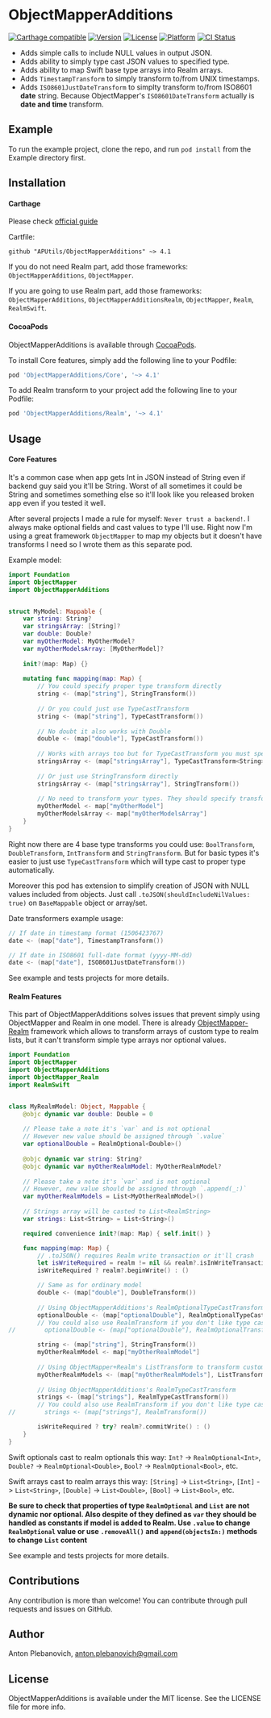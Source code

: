 # ObjectMapperAdditions

[![Carthage compatible](https://img.shields.io/badge/Carthage-compatible-4BC51D.svg?style=flat)](https://github.com/Carthage/Carthage)
[![Version](https://img.shields.io/cocoapods/v/ObjectMapperAdditions.svg?style=flat)](http://cocoapods.org/pods/ObjectMapperAdditions)
[![License](https://img.shields.io/cocoapods/l/ObjectMapperAdditions.svg?style=flat)](http://cocoapods.org/pods/ObjectMapperAdditions)
[![Platform](https://img.shields.io/cocoapods/p/ObjectMapperAdditions.svg?style=flat)](http://cocoapods.org/pods/ObjectMapperAdditions)
[![CI Status](http://img.shields.io/travis/APUtils/ObjectMapperAdditions.svg?style=flat)](https://travis-ci.org/APUtils/ObjectMapperAdditions)

- Adds simple calls to include NULL values in output JSON.
- Adds ability to simply type cast JSON values to specified type.
- Adds ability to map Swift base type arrays into Realm arrays.
- Adds `TimestampTransform` to simply transform to/from UNIX timestamps.
- Adds `ISO8601JustDateTransform` to simplty transform to/from ISO8601 **date** string. Because ObjectMapper's `ISO8601DateTransform` actually is **date and time** transform.

## Example

To run the example project, clone the repo, and run `pod install` from the Example directory first.

## Installation

#### Carthage

Please check [official guide](https://github.com/Carthage/Carthage#if-youre-building-for-ios-tvos-or-watchos)

Cartfile:

```
github "APUtils/ObjectMapperAdditions" ~> 4.1
```

If you do not need Realm part, add those frameworks: `ObjectMapperAdditions`, `ObjectMapper`.

If you are going to use Realm part, add those frameworks: `ObjectMapperAdditions`, `ObjectMapperAdditionsRealm`, `ObjectMapper`, `Realm`, `RealmSwift`.

#### CocoaPods

ObjectMapperAdditions is available through [CocoaPods](http://cocoapods.org). 

To install Core features, simply add the following line to your Podfile:

```ruby
pod 'ObjectMapperAdditions/Core', '~> 4.1'
```

To add Realm transform to your project add the following line to your Podfile:

```ruby
pod 'ObjectMapperAdditions/Realm', '~> 4.1'
```

## Usage

#### Core Features

It's a common case when app gets Int in JSON instead of String even if backend guy said you it'll be String. Worst of all sometimes it could be String and sometimes something else so it'll look like you released broken app even if you tested it well.

After several projects I made a rule for myself: `Never trust a backend!`. I always make optional fields and cast values to type I'll use. Right now I'm using a great framework `ObjectMapper` to map my objects but it doesn't have transforms I need so I wrote them as this separate pod.

Example model:

``` swift
import Foundation
import ObjectMapper
import ObjectMapperAdditions


struct MyModel: Mappable {
    var string: String?
    var stringsArray: [String]?
    var double: Double?
    var myOtherModel: MyOtherModel?
    var myOtherModelsArray: [MyOtherModel]?
    
    init?(map: Map) {}
    
    mutating func mapping(map: Map) {
        // You could specify proper type transform directly
        string <- (map["string"], StringTransform())
        
        // Or you could just use TypeCastTransform
        string <- (map["string"], TypeCastTransform())
        
        // No doubt it also works with Double
        double <- (map["double"], TypeCastTransform())
        
        // Works with arrays too but for TypeCastTransform you must specify type
        stringsArray <- (map["stringsArray"], TypeCastTransform<String>())
        
        // Or just use StringTransform directly
        stringsArray <- (map["stringsArray"], StringTransform())
        
        // No need to transform your types. They should specify transforms by themselfs.
        myOtherModel <- map["myOtherModel"]
        myOtherModelsArray <- map["myOtherModelsArray"]
    }
}
```

Right now there are 4 base type transforms you could use: `BoolTransform`, `DoubleTransform`, `IntTransform` and `StringTransform`. But for basic types it's easier to just use `TypeCastTransform` which will type cast to proper type automatically.

Moreover this pod has extension to simplify creation of JSON with NULL values included from objects. Just call `.toJSON(shouldIncludeNilValues: true)` on `BaseMappable` object or array/set.

Date transformers example usage:
```swift
// If date in timestamp format (1506423767)
date <- (map["date"], TimestampTransform())

// If date in ISO8601 full-date format (yyyy-MM-dd)
date <- (map["date"], ISO8601JustDateTransform())
```

See example and tests projects for more details.

#### Realm Features

This part of ObjectMapperAdditions solves issues that prevent simply using ObjectMapper and Realm in one model. There is already [ObjectMapper-Realm](https://github.com/Jakenberg/ObjectMapper-Realm) framework which allows to transform arrays of custom type to realm lists, but it can't transform simple type arrays nor optional values.

``` swift
import Foundation
import ObjectMapper
import ObjectMapperAdditions
import ObjectMapper_Realm
import RealmSwift


class MyRealmModel: Object, Mappable {
    @objc dynamic var double: Double = 0
    
    // Please take a note it's `var` and is not optional
    // However new value should be assigned through `.value`
    var optionalDouble = RealmOptional<Double>()
    
    @objc dynamic var string: String?
    @objc dynamic var myOtherRealmModel: MyOtherRealmModel?
    
    // Please take a note it's `var` and is not optional
    // However, new value should be assigned through `.append(_:)`
    var myOtherRealmModels = List<MyOtherRealmModel>()
    
    // Strings array will be casted to List<RealmString>
    var strings: List<String> = List<String>()

    required convenience init?(map: Map) { self.init() }

    func mapping(map: Map) {
        // .toJSON() requires Realm write transaction or it'll crash
        let isWriteRequired = realm != nil && realm?.isInWriteTransaction == false
        isWriteRequired ? realm?.beginWrite() : ()

        // Same as for ordinary model
        double <- (map["double"], DoubleTransform())
        
        // Using ObjectMapperAdditions's RealmOptionalTypeCastTransform
        optionalDouble <- (map["optionalDouble"], RealmOptionalTypeCastTransform())
        // You could also use RealmTransform if you don't like type cast
//        optionalDouble <- (map["optionalDouble"], RealmOptionalTransform())

        string <- (map["string"], StringTransform())
        myOtherRealmModel <- map["myOtherRealmModel"]
        
        // Using ObjectMapper+Realm's ListTransform to transform custom types
        myOtherRealmModels <- (map["myOtherRealmModels"], ListTransform<MyOtherRealmModel>())
        
        // Using ObjectMapperAdditions's RealmTypeCastTransform
        strings <- (map["strings"], RealmTypeCastTransform())
        // You could also use RealmTransform if you don't like type cast
//        strings <- (map["strings"], RealmTransform())

        isWriteRequired ? try? realm?.commitWrite() : ()
    }
}
```

Swift optionals cast to realm optionals this way: `Int?` -> `RealmOptional<Int>`, `Double?` -> `RealmOptional<Double>`, `Bool?` -> `RealmOptional<Bool>`, etc.

Swift arrays cast to realm arrays this way: `[String]` -> `List<String>`, `[Int]` -> `List<String>`, `[Double]` -> `List<Double>`, `[Bool]` -> `List<Bool>`, etc.

**Be sure to check that properties of type `RealmOptional` and `List` are not dynamic nor optional. Also despite of they defined as `var` they should be handled as constants if model is added to Realm. Use `.value` to change `RealmOptional` value or use `.removeAll()` and `append(objectsIn:)` methods to change `List` content**

See example and tests projects for more details.

## Contributions

Any contribution is more than welcome! You can contribute through pull requests and issues on GitHub.

## Author

Anton Plebanovich, anton.plebanovich@gmail.com

## License

ObjectMapperAdditions is available under the MIT license. See the LICENSE file for more info.
